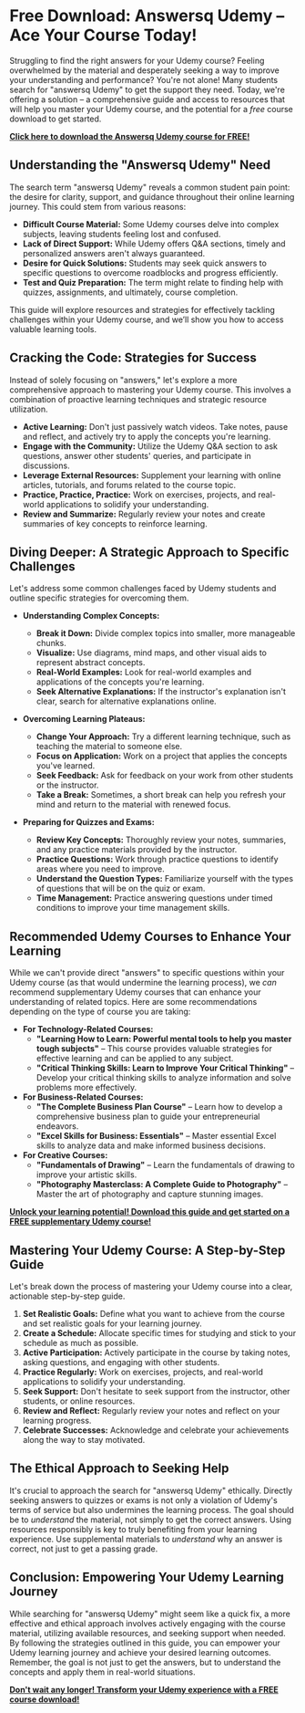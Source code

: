 # Free Download: Answersq Udemy – Ace Your Course Today!

Struggling to find the right answers for your Udemy course? Feeling overwhelmed by the material and desperately seeking a way to improve your understanding and performance? You're not alone! Many students search for "answersq Udemy" to get the support they need. Today, we're offering a solution – a comprehensive guide and access to resources that will help you master your Udemy course, and the potential for a *free* course download to get started.

[**Click here to download the Answersq Udemy course for FREE!**](https://udemywork.com/answersq-udemy)

## Understanding the "Answersq Udemy" Need

The search term "answersq Udemy" reveals a common student pain point: the desire for clarity, support, and guidance throughout their online learning journey. This could stem from various reasons:

*   **Difficult Course Material:** Some Udemy courses delve into complex subjects, leaving students feeling lost and confused.
*   **Lack of Direct Support:** While Udemy offers Q&A sections, timely and personalized answers aren't always guaranteed.
*   **Desire for Quick Solutions:** Students may seek quick answers to specific questions to overcome roadblocks and progress efficiently.
*   **Test and Quiz Preparation:** The term might relate to finding help with quizzes, assignments, and ultimately, course completion.

This guide will explore resources and strategies for effectively tackling challenges within your Udemy course, and we’ll show you how to access valuable learning tools.

## Cracking the Code: Strategies for Success

Instead of solely focusing on "answers," let's explore a more comprehensive approach to mastering your Udemy course. This involves a combination of proactive learning techniques and strategic resource utilization.

*   **Active Learning:** Don't just passively watch videos. Take notes, pause and reflect, and actively try to apply the concepts you're learning.
*   **Engage with the Community:** Utilize the Udemy Q&A section to ask questions, answer other students' queries, and participate in discussions.
*   **Leverage External Resources:** Supplement your learning with online articles, tutorials, and forums related to the course topic.
*   **Practice, Practice, Practice:** Work on exercises, projects, and real-world applications to solidify your understanding.
*   **Review and Summarize:** Regularly review your notes and create summaries of key concepts to reinforce learning.

## Diving Deeper: A Strategic Approach to Specific Challenges

Let's address some common challenges faced by Udemy students and outline specific strategies for overcoming them.

*   **Understanding Complex Concepts:**
    *   **Break it Down:** Divide complex topics into smaller, more manageable chunks.
    *   **Visualize:** Use diagrams, mind maps, and other visual aids to represent abstract concepts.
    *   **Real-World Examples:** Look for real-world examples and applications of the concepts you're learning.
    *   **Seek Alternative Explanations:** If the instructor's explanation isn't clear, search for alternative explanations online.

*   **Overcoming Learning Plateaus:**
    *   **Change Your Approach:** Try a different learning technique, such as teaching the material to someone else.
    *   **Focus on Application:** Work on a project that applies the concepts you've learned.
    *   **Seek Feedback:** Ask for feedback on your work from other students or the instructor.
    *   **Take a Break:** Sometimes, a short break can help you refresh your mind and return to the material with renewed focus.

*   **Preparing for Quizzes and Exams:**
    *   **Review Key Concepts:** Thoroughly review your notes, summaries, and any practice materials provided by the instructor.
    *   **Practice Questions:** Work through practice questions to identify areas where you need to improve.
    *   **Understand the Question Types:** Familiarize yourself with the types of questions that will be on the quiz or exam.
    *   **Time Management:** Practice answering questions under timed conditions to improve your time management skills.

## Recommended Udemy Courses to Enhance Your Learning

While we can't provide direct "answers" to specific questions within your Udemy course (as that would undermine the learning process), we *can* recommend supplementary Udemy courses that can enhance your understanding of related topics. Here are some recommendations depending on the type of course you are taking:

*   **For Technology-Related Courses:**
    *   **"Learning How to Learn: Powerful mental tools to help you master tough subjects"** – This course provides valuable strategies for effective learning and can be applied to any subject.
    *   **"Critical Thinking Skills: Learn to Improve Your Critical Thinking"** – Develop your critical thinking skills to analyze information and solve problems more effectively.
*   **For Business-Related Courses:**
    *   **"The Complete Business Plan Course"** – Learn how to develop a comprehensive business plan to guide your entrepreneurial endeavors.
    *   **"Excel Skills for Business: Essentials"** – Master essential Excel skills to analyze data and make informed business decisions.
*   **For Creative Courses:**
    *   **"Fundamentals of Drawing"** – Learn the fundamentals of drawing to improve your artistic skills.
    *   **"Photography Masterclass: A Complete Guide to Photography"** – Master the art of photography and capture stunning images.

[**Unlock your learning potential! Download this guide and get started on a FREE supplementary Udemy course!**](https://udemywork.com/answersq-udemy)

## Mastering Your Udemy Course: A Step-by-Step Guide

Let's break down the process of mastering your Udemy course into a clear, actionable step-by-step guide.

1.  **Set Realistic Goals:** Define what you want to achieve from the course and set realistic goals for your learning journey.
2.  **Create a Schedule:** Allocate specific times for studying and stick to your schedule as much as possible.
3.  **Active Participation:** Actively participate in the course by taking notes, asking questions, and engaging with other students.
4.  **Practice Regularly:** Work on exercises, projects, and real-world applications to solidify your understanding.
5.  **Seek Support:** Don't hesitate to seek support from the instructor, other students, or online resources.
6.  **Review and Reflect:** Regularly review your notes and reflect on your learning progress.
7.  **Celebrate Successes:** Acknowledge and celebrate your achievements along the way to stay motivated.

## The Ethical Approach to Seeking Help

It's crucial to approach the search for "answersq Udemy" ethically. Directly seeking answers to quizzes or exams is not only a violation of Udemy's terms of service but also undermines the learning process. The goal should be to *understand* the material, not simply to get the correct answers. Using resources responsibly is key to truly benefiting from your learning experience. Use supplemental materials to *understand* why an answer is correct, not just to get a passing grade.

## Conclusion: Empowering Your Udemy Learning Journey

While searching for "answersq Udemy" might seem like a quick fix, a more effective and ethical approach involves actively engaging with the course material, utilizing available resources, and seeking support when needed. By following the strategies outlined in this guide, you can empower your Udemy learning journey and achieve your desired learning outcomes. Remember, the goal is not just to get the answers, but to understand the concepts and apply them in real-world situations.

[**Don't wait any longer! Transform your Udemy experience with a FREE course download!**](https://udemywork.com/answersq-udemy)
